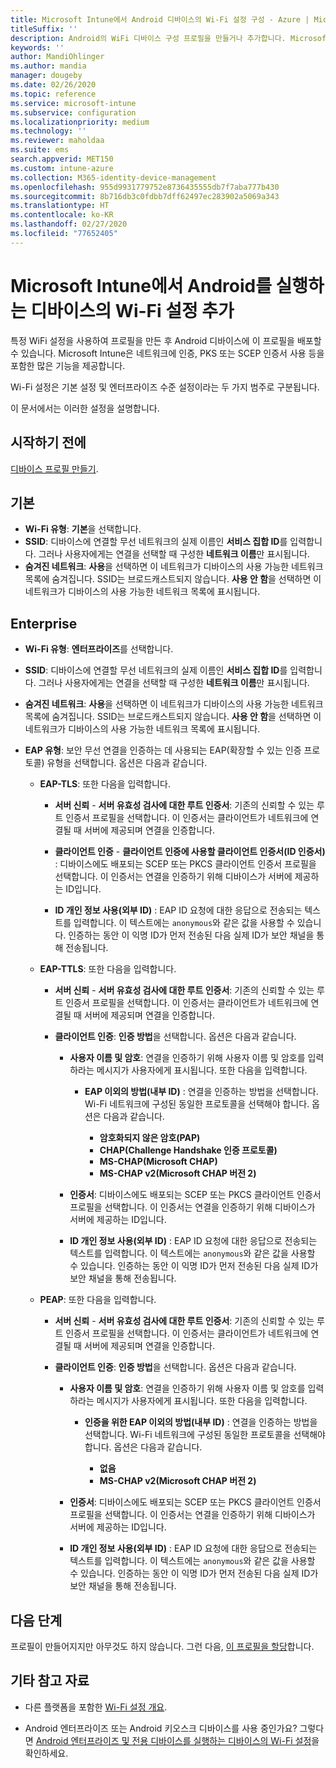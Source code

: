 ```yaml
---
title: Microsoft Intune에서 Android 디바이스의 Wi-Fi 설정 구성 - Azure | Microsoft Docs
titleSuffix: ''
description: Android의 WiFi 디바이스 구성 프로필을 만들거나 추가합니다. Microsoft Intune에서 인증서 추가, EAP 유형 선택 및 인증 방법 선택을 포함하여 다양한 설정을 확인합니다.
keywords: ''
author: MandiOhlinger
ms.author: mandia
manager: dougeby
ms.date: 02/26/2020
ms.topic: reference
ms.service: microsoft-intune
ms.subservice: configuration
ms.localizationpriority: medium
ms.technology: ''
ms.reviewer: maholdaa
ms.suite: ems
search.appverid: MET150
ms.custom: intune-azure
ms.collection: M365-identity-device-management
ms.openlocfilehash: 955d9931779752e8736435555db7f7aba777b430
ms.sourcegitcommit: 8b716db3c0fdbb7dff62497ec283902a5069a343
ms.translationtype: HT
ms.contentlocale: ko-KR
ms.lasthandoff: 02/27/2020
ms.locfileid: "77652405"
---
```

# <a name="add-wi-fi-settings-for-devices-running-android-in-microsoft-intune"></a>Microsoft Intune에서 Android를 실행하는 디바이스의 Wi-Fi 설정 추가

특정 WiFi 설정을 사용하여 프로필을 만든 후 Android 디바이스에 이 프로필을 배포할 수 있습니다. Microsoft Intune은 네트워크에 인증, PKS 또는 SCEP 인증서 사용 등을 포함한 많은 기능을 제공합니다.

Wi-Fi 설정은 기본 설정 및 엔터프라이즈 수준 설정이라는 두 가지 범주로 구분됩니다.

이 문서에서는 이러한 설정을 설명합니다.

## <a name="before-you-begin"></a>시작하기 전에

[디바이스 프로필 만들기](device-profile-create.md).

## <a name="basic"></a>기본

- **Wi-Fi 유형**: **기본**을 선택합니다.
- **SSID**: 디바이스에 연결할 무선 네트워크의 실제 이름인 **서비스 집합 ID**를 입력합니다. 그러나 사용자에게는 연결을 선택할 때 구성한 **네트워크 이름**만 표시됩니다.
- **숨겨진 네트워크**: **사용**을 선택하면 이 네트워크가 디바이스의 사용 가능한 네트워크 목록에 숨겨집니다. SSID는 브로드캐스트되지 않습니다. **사용 안 함**을 선택하면 이 네트워크가 디바이스의 사용 가능한 네트워크 목록에 표시됩니다.

## <a name="enterprise"></a>Enterprise

- **Wi-Fi 유형**: **엔터프라이즈**를 선택합니다.
- **SSID**: 디바이스에 연결할 무선 네트워크의 실제 이름인 **서비스 집합 ID**를 입력합니다. 그러나 사용자에게는 연결을 선택할 때 구성한 **네트워크 이름**만 표시됩니다.
- **숨겨진 네트워크**: **사용**을 선택하면 이 네트워크가 디바이스의 사용 가능한 네트워크 목록에 숨겨집니다. SSID는 브로드캐스트되지 않습니다. **사용 안 함**을 선택하면 이 네트워크가 디바이스의 사용 가능한 네트워크 목록에 표시됩니다.
- **EAP 유형**: 보안 무선 연결을 인증하는 데 사용되는 EAP(확장할 수 있는 인증 프로토콜) 유형을 선택합니다. 옵션은 다음과 같습니다.

  - **EAP-TLS**: 또한 다음을 입력합니다.

    - **서버 신뢰** - **서버 유효성 검사에 대한 루트 인증서**: 기존의 신뢰할 수 있는 루트 인증서 프로필을 선택합니다. 이 인증서는 클라이언트가 네트워크에 연결될 때 서버에 제공되며 연결을 인증합니다.

    - **클라이언트 인증** - **클라이언트 인증에 사용할 클라이언트 인증서(ID 인증서)** : 디바이스에도 배포되는 SCEP 또는 PKCS 클라이언트 인증서 프로필을 선택합니다. 이 인증서는 연결을 인증하기 위해 디바이스가 서버에 제공하는 ID입니다.

    - **ID 개인 정보 사용(외부 ID)** : EAP ID 요청에 대한 응답으로 전송되는 텍스트를 입력합니다. 이 텍스트에는 `anonymous`와 같은 값을 사용할 수 있습니다. 인증하는 동안 이 익명 ID가 먼저 전송된 다음 실제 ID가 보안 채널을 통해 전송됩니다.

  - **EAP-TTLS**: 또한 다음을 입력합니다.

    - **서버 신뢰** - **서버 유효성 검사에 대한 루트 인증서**: 기존의 신뢰할 수 있는 루트 인증서 프로필을 선택합니다. 이 인증서는 클라이언트가 네트워크에 연결될 때 서버에 제공되며 연결을 인증합니다.

    - **클라이언트 인증**: **인증 방법**을 선택합니다. 옵션은 다음과 같습니다.

      - **사용자 이름 및 암호**: 연결을 인증하기 위해 사용자 이름 및 암호를 입력하라는 메시지가 사용자에게 표시됩니다. 또한 다음을 입력합니다.
        - **EAP 이외의 방법(내부 ID)** : 연결을 인증하는 방법을 선택합니다. Wi-Fi 네트워크에 구성된 동일한 프로토콜을 선택해야 합니다. 옵션은 다음과 같습니다.

          - **암호화되지 않은 암호(PAP)**
          - **CHAP(Challenge Handshake 인증 프로토콜)**
          - **MS-CHAP(Microsoft CHAP)**
          - **MS-CHAP v2(Microsoft CHAP 버전 2)**

      - **인증서**: 디바이스에도 배포되는 SCEP 또는 PKCS 클라이언트 인증서 프로필을 선택합니다. 이 인증서는 연결을 인증하기 위해 디바이스가 서버에 제공하는 ID입니다.

      - **ID 개인 정보 사용(외부 ID)** : EAP ID 요청에 대한 응답으로 전송되는 텍스트를 입력합니다. 이 텍스트에는 `anonymous`와 같은 값을 사용할 수 있습니다. 인증하는 동안 이 익명 ID가 먼저 전송된 다음 실제 ID가 보안 채널을 통해 전송됩니다.

  - **PEAP**: 또한 다음을 입력합니다.

    - **서버 신뢰** - **서버 유효성 검사에 대한 루트 인증서**: 기존의 신뢰할 수 있는 루트 인증서 프로필을 선택합니다. 이 인증서는 클라이언트가 네트워크에 연결될 때 서버에 제공되며 연결을 인증합니다.

    - **클라이언트 인증**: **인증 방법**을 선택합니다. 옵션은 다음과 같습니다.

      - **사용자 이름 및 암호**: 연결을 인증하기 위해 사용자 이름 및 암호를 입력하라는 메시지가 사용자에게 표시됩니다. 또한 다음을 입력합니다.
        - **인증을 위한 EAP 이외의 방법(내부 ID)** : 연결을 인증하는 방법을 선택합니다. Wi-Fi 네트워크에 구성된 동일한 프로토콜을 선택해야 합니다. 옵션은 다음과 같습니다.

          - **없음**
          - **MS-CHAP v2(Microsoft CHAP 버전 2)**

      - **인증서**: 디바이스에도 배포되는 SCEP 또는 PKCS 클라이언트 인증서 프로필을 선택합니다. 이 인증서는 연결을 인증하기 위해 디바이스가 서버에 제공하는 ID입니다.

      - **ID 개인 정보 사용(외부 ID)** : EAP ID 요청에 대한 응답으로 전송되는 텍스트를 입력합니다. 이 텍스트에는 `anonymous`와 같은 값을 사용할 수 있습니다. 인증하는 동안 이 익명 ID가 먼저 전송된 다음 실제 ID가 보안 채널을 통해 전송됩니다.

## <a name="next-steps"></a>다음 단계

프로필이 만들어지지만 아무것도 하지 않습니다. 그런 다음, [이 프로필을 할당](device-profile-assign.md)합니다.

## <a name="more-resources"></a>기타 참고 자료

- 다른 플랫폼을 포함한 [Wi-Fi 설정 개요](wi-fi-settings-configure.md).

- Android 엔터프라이즈 또는 Android 키오스크 디바이스를 사용 중인가요? 그렇다면 [Android 엔터프라이즈 및 전용 디바이스를 실행하는 디바이스의 Wi-Fi 설정](wi-fi-settings-android-enterprise.md)을 확인하세요.
